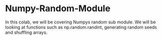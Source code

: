 # Numpy-Random-Module
In this colab, we will be covering Numpys random sub module. We will be looking at functions such as np.random.randint, generating random seeds and shuffling arrays.

